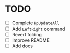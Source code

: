 # TODO

- [ ] Complete `HpUpdateAll`
- [ ] Add `LeftRight` command
- [ ] Revert folding
- [ ] Improve README
- [ ] Add docs
